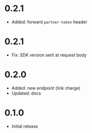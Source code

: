 # 0.2.1

- Added: forward `partner-token` header

# 0.2.1

- Fix: SDK version sent at request body

# 0.2.0

- Added: new endpoint (link charge)
- Updated: docs

# 0.1.0

- Initial release